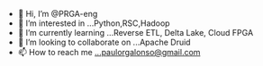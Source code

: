 - 👋 Hi, I’m @PRGA-eng
- 👀 I’m interested in ...Python,RSC,Hadoop
- 🌱 I’m currently learning ...Reverse ETL, Delta Lake, Cloud FPGA
- 💞️ I’m looking to collaborate on ...Apache Druid
- 📫 How to reach me ...paulorgalonso@gmail.com

<!---
PRGA-eng/PRGA-eng is a ✨ special ✨ repository because its `README.md` (this file) appears on your GitHub profile.
You can click the Preview link to take a look at your changes.
--->
